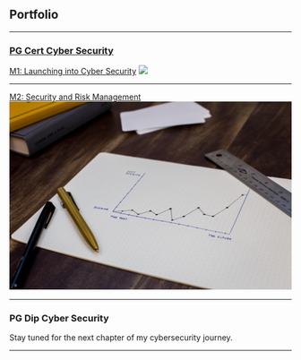 ## Portfolio

---

### <a href="https://online.essex.ac.uk/courses/pg-cert-cyber-security/"> PG Cert Cyber Security </a>

[M1: Launching into Cyber Security](/e-Portfolio/m1)
<img src="images/m1_thumbnail.jpg?raw=true"/>

---
[M2: Security and Risk Management](/e-Portfolio/m2)
<img src="images/m2_thumbnail.jpg?raw=true"/>

---

### PG Dip Cyber Security

Stay tuned for the next chapter of my cybersecurity journey.

---
